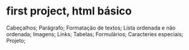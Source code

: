 # first project, html básico

Cabeçalhos;
Parágrafo;
Formatação de textos;
Lista ordenada e não ordenada;
Imagens;
Links;
Tabelas;
Formulários;
Caracteries especiais;
Projeto;